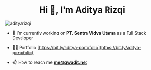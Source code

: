 <h1 align="center">Hi 👋, I'm Aditya Rizqi</h1>
<p align="left"> <img src="https://komarev.com/ghpvc/?username=adityarizqi&label=Profile%20views&color=0e75b6&style=flat" alt="adityarizqi" /> </p>

- 🔭 I’m currently working on **PT. Sentra Vidya Utama** as a Full Stack Developer

- 👨‍💻 Portfolio [https://bit.ly/aditya-portofolio](https://bit.ly/aditya-portofolio)

- 📫 How to reach me **me@gwadit.net**
